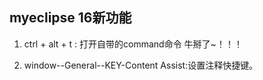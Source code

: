 ## myeclipse 16新功能

1. ctrl + alt + t : 打开自带的command命令 牛掰了~！！！

2. window--General--KEY-Content Assist:设置注释快捷键。